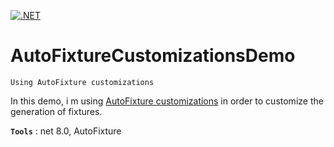 [![.NET](https://github.com/aimenux/AutoFixtureCustomizationsDemo/actions/workflows/ci.yml/badge.svg?branch=main)](https://github.com/aimenux/AutoFixtureCustomizationsDemo/actions/workflows/ci.yml)

# AutoFixtureCustomizationsDemo
```
Using AutoFixture customizations
```

In this demo, i m using [AutoFixture customizations](https://autofixture.github.io/docs/fixture-customization/) in order to customize the generation of fixtures.
>

**`Tools`** : net 8.0, AutoFixture
